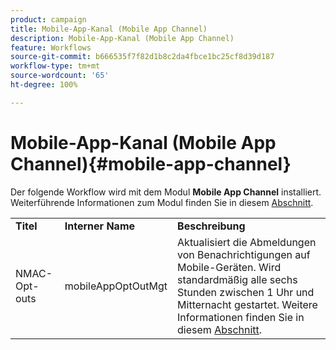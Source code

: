 ```yaml
---
product: campaign
title: Mobile-App-Kanal (Mobile App Channel)
description: Mobile-App-Kanal (Mobile App Channel)
feature: Workflows
source-git-commit: b666535f7f82d1b8c2da4fbce1bc25cf8d39d187
workflow-type: tm+mt
source-wordcount: '65'
ht-degree: 100%

---
```



# Mobile-App-Kanal (Mobile App Channel){#mobile-app-channel}



Der folgende Workflow wird mit dem Modul **Mobile App Channel** installiert. Weiterführende Informationen zum Modul finden Sie in diesem [Abschnitt](../../delivery/using/about-mobile-app-channel.md).

<table> 
 <tbody> 
  <tr> 
   <td> <strong>Titel</strong><br /> </td> 
   <td> <strong>Interner Name</strong><br /> </td> 
   <td> <strong>Beschreibung</strong><br /> </td> 
  </tr> 
  <tr> 
   <td> <span class="uicontrol">NMAC-Opt-outs</span> <br /> </td> 
   <td> <span class="uicontrol">mobileAppOptOutMgt</span> <br /> </td> 
   <td> Aktualisiert die Abmeldungen von Benachrichtigungen auf Mobile-Geräten. Wird standardmäßig alle sechs Stunden zwischen 1 Uhr und Mitternacht gestartet. Weitere Informationen finden Sie in diesem <a href="../../delivery/using/understanding-quarantine-management.md#push-notification-quarantines">Abschnitt</a>.<br /> </td> 
  </tr> 
 </tbody> 
</table>

